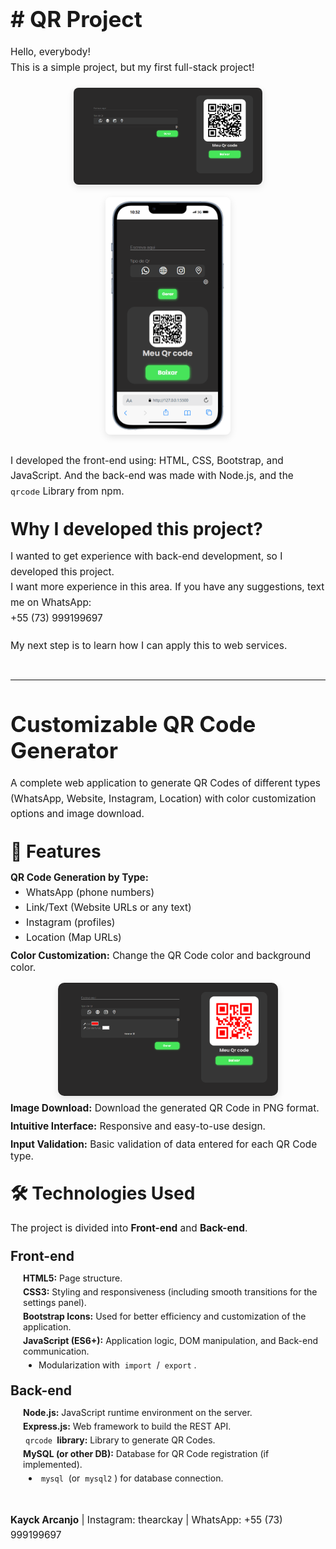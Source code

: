 <h1 style="font-size: 2.5em; margin-bottom: 20px;"># QR Project</h1>

<p style="font-size: 1.1em; line-height: 1.6; margin-bottom: 20px;">Hello, everybody! <br> This is a simple project, but my first full-stack project!</p>

<div style="display: flex; justify-content: center; align-items: center; flex-wrap: wrap; gap: 20px; margin-bottom: 30px;">
    <img src="frontend/imgs/screenshotFront.png" style="width: 60%; max-width: 100%; height: auto; border-radius: 8px; box-shadow: 0 4px 12px rgba(0, 0, 0, 0.1);">
    <img src="frontend/imgs/sreenShotMobile.png" style="width: 15%; min-width: 200px; height: auto; border-radius: 8px; box-shadow: 0 4px 12px rgba(0, 0, 0, 0.1);">
</div>

<p style="font-size: 1.1em; line-height: 1.6; margin-bottom: 20px;">I developed the front-end using: HTML, CSS, Bootstrap, and JavaScript. And the back-end was made with Node.js, and the <code>qrcode</code> Library from npm.</p>

<h2 style="font-size: 2em; margin-top: 30px; margin-bottom: 15px;">Why I developed this project?</h2>
<p style="font-size: 1.1em; line-height: 1.6; margin-bottom: 20px;">I wanted to get experience with back-end development, so I developed this project. <br> I want more experience in this area. If you have any suggestions, text me on WhatsApp:<br>+55 (73) 999199697</p>
<p style="font-size: 1.1em; line-height: 1.6; margin-bottom: 20px;">My next step is to learn how I can apply this to web services.</p>

<hr style="margin: 40px 0; border: 0; border-top: 1px solid #eee;">

<h1 style="font-size: 2.5em; margin-bottom: 20px;">Customizable QR Code Generator</h1>

<p style="font-size: 1.1em; line-height: 1.6;">A complete web application to generate QR Codes of different types (WhatsApp, Website, Instagram, Location) with color customization options and image download.</p>

<h2 style="font-size: 2em; margin-top: 30px; margin-bottom: 15px;">🚀 Features</h2>
<ul style="list-style: none; padding-left: 0;">
    <li style="margin-bottom: 10px; font-size: 1.1em;"><b>QR Code Generation by Type:</b>
        <ul style="list-style: disc; padding-left: 25px; margin-top: 5px;">
            <li style="margin-bottom: 5px;">WhatsApp (phone numbers)</li>
            <li style="margin-bottom: 5px;">Link/Text (Website URLs or any text)</li>
            <li style="margin-bottom: 5px;">Instagram (profiles)</li>
            <li style="margin-bottom: 5px;">Location (Map URLs)</li>
        </ul>
    </li>
    <li style="margin-bottom: 10px; font-size: 1.1em;"><b>Color Customization:</b> Change the QR Code color and background color.</li>
    <li style="margin-bottom: 10px; font-size: 1.1em; line-height: 1.6; display: flex; flex-direction: column; align-items: center; margin-top: 15px;">
        <img src='frontend/imgs/screenShotOptions.png' style='width: 70%; max-width: 400px; border-radius: 10px; box-shadow: 0 4px 12px rgba(0, 0, 0, 0.1);'>
    </li>
    <li style="margin-bottom: 10px; font-size: 1.1em;"><b>Image Download:</b> Download the generated QR Code in PNG format.</li>
    <li style="margin-bottom: 10px; font-size: 1.1em;"><b>Intuitive Interface:</b> Responsive and easy-to-use design.</li>
    <li style="margin-bottom: 10px; font-size: 1.1em;"><b>Input Validation:</b> Basic validation of data entered for each QR Code type.</li>
</ul>

<h2 style="font-size: 2em; margin-top: 30px; margin-bottom: 15px;">🛠️ Technologies Used</h2>
<p style="font-size: 1.1em; line-height: 1.6;">The project is divided into <b>Front-end</b> and <b>Back-end</b>.</p>

<h3 style="font-size: 1.5em; margin-top: 20px; margin-bottom: 10px;">Front-end</h3>
<ul style="list-style: none; padding-left: 20px;">
    <li style="margin-bottom: 5px;"><b>HTML5:</b> Page structure.</li>
    <li style="margin-bottom: 5px;"><b>CSS3:</b> Styling and responsiveness (including smooth transitions for the settings panel).</li>
    <li style="margin-bottom: 5px;"><b>Bootstrap Icons:</b> Used for better efficiency and customization of the application.</li>
    <li style="margin-bottom: 5px;"><b>JavaScript (ES6+):</b> Application logic, DOM manipulation, and Back-end communication.
        <ul style="list-style: disc; padding-left: 25px; margin-top: 5px;">
            <li style="margin-bottom: 5px;">Modularization with <code style="padding: 2px 4px; border-radius: 3px; font-family: monospace;">import</code> / <code style="padding: 2px 4px; border-radius: 3px; font-family: monospace;">export</code>.</li>
        </ul>
    </li>
</ul>

<h3 style="font-size: 1.5em; margin-top: 20px; margin-bottom: 10px;">Back-end</h3>
<ul style="list-style: none; padding-left: 20px;">
    <li style="margin-bottom: 5px;"><b>Node.js:</b> JavaScript runtime environment on the server.</li>
    <li style="margin-bottom: 5px;"><b>Express.js:</b> Web framework to build the REST API.</li>
    <li style="margin-bottom: 5px;"><code style="padding: 2px 4px; border-radius: 3px; font-family: monospace;">qrcode</code><b> library:</b> Library to generate QR Codes.</li>
    <li style="margin-bottom: 5px;"><b>MySQL (or other DB):</b> Database for QR Code registration (if implemented).
        <ul style="list-style: disc; padding-left: 25px; margin-top: 5px;">
            <li style="margin-bottom: 5px;"><code style="padding: 2px 4px; border-radius: 3px; font-family: monospace;">mysql</code> (or <code style="padding: 2px 4px; border-radius: 3px; font-family: monospace;">mysql2</code>) for database connection.</li>
        </ul>
    </li>
</ul>

<br>
<p style="font-size: 1.1em; line-height: 1.6;"><b>Kayck Arcanjo</b> | Instagram: <a href="https://www.instagram.com/thearckay" target="_blank" style="text-decoration: none;">thearckay</a> | WhatsApp: +55 (73) 999199697</p>
